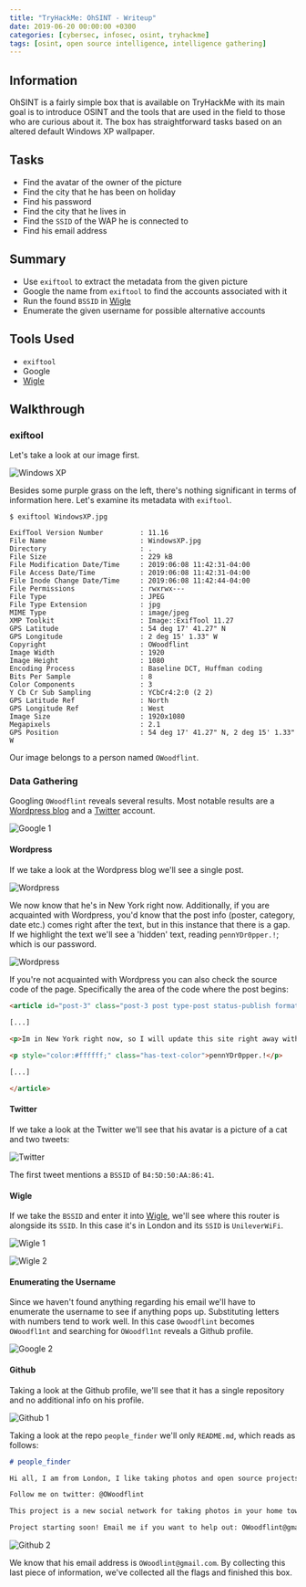 ```yaml
---
title: "TryHackMe: OhSINT - Writeup"
date: 2019-06-20 00:00:00 +0300
categories: [cybersec, infosec, osint, tryhackme]
tags: [osint, open source intelligence, intelligence gathering]
---
```


## Information
OhSINT is a fairly simple box that is available on TryHackMe with its main goal is to introduce OSINT and the tools 
that are used in the field to those who are curious about it. The box has straightforward tasks based on an altered 
default Windows XP wallpaper.

## Tasks
- Find the avatar of the owner of the picture
- Find the city that he has been on holiday
- Find his password
- Find the city that he lives in
- Find the `SSID` of the WAP he is connected to
- Find his email address
 
## Summary
- Use `exiftool` to extract the metadata from the given picture
- Google the name from `exiftool` to find the accounts associated with it
- Run the found `BSSID` in [Wigle][Wigle]
- Enumerate the given username for possible alternative accounts
 
## Tools Used
- `exiftool`
- Google
- [Wigle][Wigle]

## Walkthrough
### exiftool
Let's take a look at our image first.

![Windows XP][Windows XP]

Besides some purple grass on the left, there's nothing significant in terms of information here. Let's examine its 
metadata with `exiftool`.

```
$ exiftool WindowsXP.jpg

ExifTool Version Number         : 11.16
File Name                       : WindowsXP.jpg
Directory                       : .
File Size                       : 229 kB
File Modification Date/Time     : 2019:06:08 11:42:31-04:00
File Access Date/Time           : 2019:06:08 11:42:31-04:00
File Inode Change Date/Time     : 2019:06:08 11:42:44-04:00
File Permissions                : rwxrwx---
File Type                       : JPEG
File Type Extension             : jpg
MIME Type                       : image/jpeg
XMP Toolkit                     : Image::ExifTool 11.27
GPS Latitude                    : 54 deg 17' 41.27" N
GPS Longitude                   : 2 deg 15' 1.33" W
Copyright                       : OWoodflint
Image Width                     : 1920
Image Height                    : 1080
Encoding Process                : Baseline DCT, Huffman coding
Bits Per Sample                 : 8
Color Components                : 3
Y Cb Cr Sub Sampling            : YCbCr4:2:0 (2 2)
GPS Latitude Ref                : North
GPS Longitude Ref               : West
Image Size                      : 1920x1080
Megapixels                      : 2.1
GPS Position                    : 54 deg 17' 41.27" N, 2 deg 15' 1.33" W
```

Our image belongs to a person named `OWoodflint`.

### Data Gathering
Googling `OWoodflint` reveals several results. Most notable results are a [Wordpress blog][Wordpress 1] and a 
[Twitter][Twitter 1] account.

![Google 1][Google 1]

#### Wordpress
If we take a look at the Wordpress blog we'll see a single post.

![Wordpress][Wordpress 2]

We now know that he's in New York right now. Additionally, if you are acquainted with Wordpress, you'd know that the 
post info (poster, category, date etc.) comes right after the text, but in this instance that there is a gap. If we 
highlight the text we'll see a 'hidden' text, reading `pennYDr0pper.!`; which is our password.

![Wordpress][Wordpress 3]

If you're not acquainted with Wordpress you can also check the source code of the page. Specifically the area of the 
code where the post begins:

```html
<article id="post-3" class="post-3 post type-post status-publish format-standard hentry category-uncategorised">

[...]
        
<p>Im in New York right now, so I will update this site right away with new photos!</p>

<p style="color:#ffffff;" class="has-text-color">pennYDr0pper.!</p>

[...]

</article>
```

#### Twitter
If we take a look at the Twitter we'll see that his avatar is a picture of a cat and two tweets:

![Twitter][Twitter 2]

The first tweet mentions a `BSSID` of `B4:5D:50:AA:86:41`. 

#### Wigle
If we take the `BSSID` and enter it into [Wigle][Wigle], we'll see where this router is alongside its `SSID`. In this 
case it's in London and its `SSID` is `UnileverWiFi`.

![Wigle 1][Wigle 1]

![Wigle 2][Wigle 2]

#### Enumerating the Username
Since we haven't found anything regarding his email we'll have to enumerate the username to see if anything pops up. 
Substituting letters with numbers tend to work well. In this case `Owoodflint` becomes `OWoodfl1nt` and searching for 
`OWoodfl1nt` reveals a Github profile.

![Google 2][Google 2]

#### Github
Taking a look at the Github profile, we'll see that it has a single repository and no additional info on his profile. 

![Github 1][Github 1]

Taking a look at the repo `people_finder` we'll only `README.md`, which reads as follows:

```markdown
# people_finder

Hi all, I am from London, I like taking photos and open source projects. 

Follow me on twitter: @OWoodflint

This project is a new social network for taking photos in your home town.

Project starting soon! Email me if you want to help out: OWoodflint@gmail.com
```

![Github 2][Github 2]

We know that his email address is `OWoodlint@gmail.com`. By collecting this last piece of information, we've collected 
all the flags and finished this box.

[Windows XP]:       /images/posts/2019-06-20-thm-ohsint/WindowsXP.jpg
[Wigle]:            http://wigle.net/map
[Wordpress 1]:      https://oliverwoodflint.wordpress.com/author/owoodflint/
[Twitter 1]:        https://twitter.com/owoodflint
[Google 1]:         /images/posts/2019-06-20-thm-ohsint/Google%201.png
[Wordpress 2]:      /images/posts/2019-06-20-thm-ohsint/Wordpress%201.png
[Wordpress 3]:      /images/posts/2019-06-20-thm-ohsint/Wordpress%202.png
[Twitter 2]:        /images/posts/2019-06-20-thm-ohsint/Twitter.png
[Wigle 1]:          /images/posts/2019-06-20-thm-ohsint/Wigle%201.png
[Wigle 2]:          /images/posts/2019-06-20-thm-ohsint/Wigle%202.png
[Google 2]:         /images/posts/2019-06-20-thm-ohsint/Google%202.png
[Github 1]:         /images/posts/2019-06-20-thm-ohsint/Github%201.png
[Github 2]:         /images/posts/2019-06-20-thm-ohsint/Github%202.png
